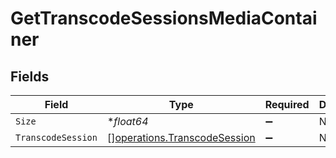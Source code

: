 # GetTranscodeSessionsMediaContainer


## Fields

| Field                                                                        | Type                                                                         | Required                                                                     | Description                                                                  | Example                                                                      |
| ---------------------------------------------------------------------------- | ---------------------------------------------------------------------------- | ---------------------------------------------------------------------------- | ---------------------------------------------------------------------------- | ---------------------------------------------------------------------------- |
| `Size`                                                                       | **float64*                                                                   | :heavy_minus_sign:                                                           | N/A                                                                          | 1                                                                            |
| `TranscodeSession`                                                           | [][operations.TranscodeSession](../../models/operations/transcodesession.md) | :heavy_minus_sign:                                                           | N/A                                                                          |                                                                              |